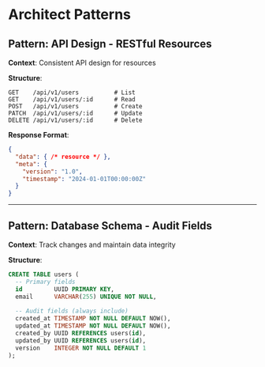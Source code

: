 # Architect Patterns

## Pattern: API Design - RESTful Resources

**Context**: Consistent API design for resources

**Structure**:
```
GET    /api/v1/users          # List
GET    /api/v1/users/:id      # Read
POST   /api/v1/users          # Create
PATCH  /api/v1/users/:id      # Update
DELETE /api/v1/users/:id      # Delete
```

**Response Format**:
```json
{
  "data": { /* resource */ },
  "meta": {
    "version": "1.0",
    "timestamp": "2024-01-01T00:00:00Z"
  }
}
```

---

## Pattern: Database Schema - Audit Fields

**Context**: Track changes and maintain data integrity

**Structure**:
```sql
CREATE TABLE users (
  -- Primary fields
  id         UUID PRIMARY KEY,
  email      VARCHAR(255) UNIQUE NOT NULL,
  
  -- Audit fields (always include)
  created_at TIMESTAMP NOT NULL DEFAULT NOW(),
  updated_at TIMESTAMP NOT NULL DEFAULT NOW(),
  created_by UUID REFERENCES users(id),
  updated_by UUID REFERENCES users(id),
  version    INTEGER NOT NULL DEFAULT 1
);
```